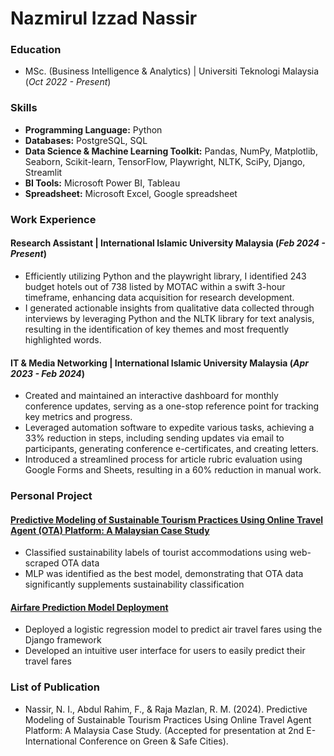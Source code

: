# Nazmirul Izzad Nassir


### Education
- MSc. (Business Intelligence & Analytics) | Universiti Teknologi Malaysia (*Oct 2022 - Present*)


### Skills
- **Programming Language:** Python
- **Databases:** PostgreSQL, SQL
- **Data Science & Machine Learning Toolkit:** Pandas, NumPy, Matplotlib, Seaborn, Scikit-learn, TensorFlow, Playwright, NLTK, SciPy, Django, Streamlit
- **BI Tools:** Microsoft Power BI, Tableau
- **Spreadsheet:** Microsoft Excel, Google spreadsheet


### Work Experience
#### Research Assistant | International Islamic University Malaysia (*Feb 2024 - Present*)
- Efficiently utilizing Python and the playwright library, I identified 243 budget hotels out of 738 listed by MOTAC within a swift 3-hour timeframe, enhancing data acquisition for research development.
- I generated actionable insights from qualitative data collected through interviews by leveraging Python and the NLTK library for text analysis, resulting in the identification of key themes and most frequently highlighted words.


#### IT & Media Networking | International Islamic University Malaysia (*Apr 2023 - Feb 2024*)
- Created and maintained an interactive dashboard for monthly conference updates, serving as a one-stop reference point for tracking key metrics and progress.
- Leveraged automation software to expedite various tasks, achieving a 33% reduction in steps, including sending updates via email to participants, generating conference e-certificates, and creating letters.
- Introduced a streamlined process for article rubric evaluation using Google Forms and Sheets, resulting in a 60% reduction in manual work.


### Personal Project
#### [Predictive Modeling of Sustainable Tourism Practices Using Online Travel Agent (OTA) Platform: A Malaysian Case Study](https://github.com/izzad2413/sustainable_ota)
- Classified sustainability labels of tourist accommodations using web-scraped OTA data
- MLP was identified as the best model, demonstrating that OTA data significantly supplements sustainability classification


#### [Airfare Prediction Model Deployment](https://github.com/izzad2413/django_project)
- Deployed a logistic regression model to predict air travel fares using the Django framework
- Developed an intuitive user interface for users to easily predict their travel fares


### List of Publication
- Nassir, N. I., Abdul Rahim, F., & Raja Mazlan, R. M. (2024). Predictive Modeling of Sustainable Tourism Practices Using Online Travel Agent Platform: A Malaysia Case Study. (Accepted for presentation at 2nd E-International Conference on Green & Safe Cities).
